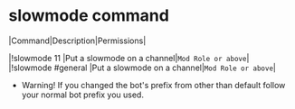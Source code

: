 # slowmode command

|Command|Description|Permissions|

|!slowmode 11 |Put a slowmode on a channel|`Mod Role or above`|
|!slowmode #general |Put a slowmode on a channel|`Mod Role or above`|


* Warning! If you changed the bot's prefix from other than default follow your normal bot prefix you used.